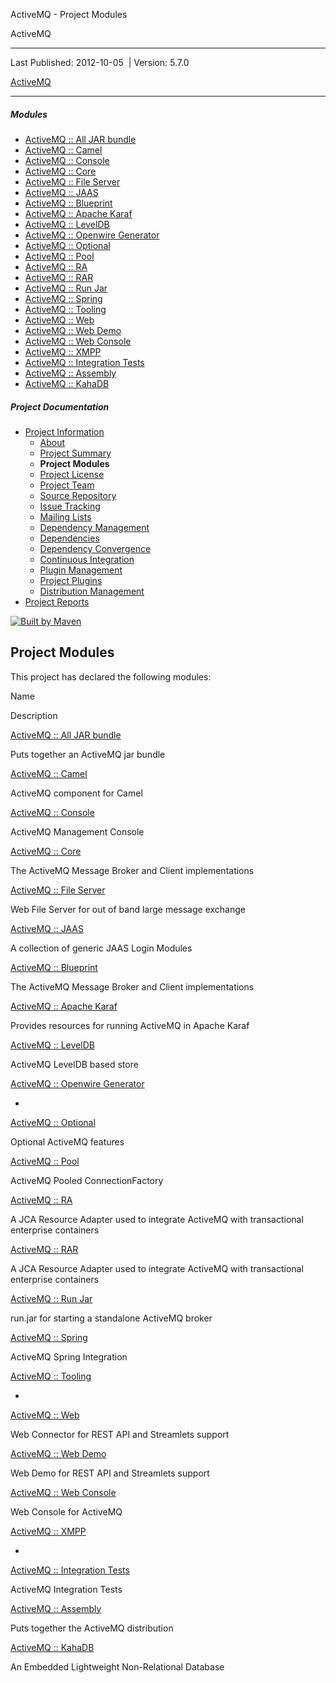  ActiveMQ - Project Modules     

ActiveMQ

* * *

Last Published: 2012-10-05  | Version: 5.7.0

[ActiveMQ](./ "ActiveMQ")

* * *

##### Modules

*   [ActiveMQ :: All JAR bundle](activemq-all/index.html "ActiveMQ :: All JAR bundle")
*   [ActiveMQ :: Camel](activemq-camel/index.html "ActiveMQ :: Camel")
*   [ActiveMQ :: Console](activemq-console/index.html "ActiveMQ :: Console")
*   [ActiveMQ :: Core](activemq-core/index.html "ActiveMQ :: Core")
*   [ActiveMQ :: File Server](activemq-fileserver/index.html "ActiveMQ :: File Server")
*   [ActiveMQ :: JAAS](activemq-jaas/index.html "ActiveMQ :: JAAS")
*   [ActiveMQ :: Blueprint](activemq-blueprint/index.html "ActiveMQ :: Blueprint")
*   [ActiveMQ :: Apache Karaf](activemq-karaf/index.html "ActiveMQ :: Apache Karaf")
*   [ActiveMQ :: LevelDB](activemq-leveldb/index.html "ActiveMQ :: LevelDB")
*   [ActiveMQ :: Openwire Generator](activemq-openwire-generator/index.html "ActiveMQ :: Openwire Generator")
*   [ActiveMQ :: Optional](activemq-optional/index.html "ActiveMQ :: Optional")
*   [ActiveMQ :: Pool](activemq-pool/index.html "ActiveMQ :: Pool")
*   [ActiveMQ :: RA](activemq-ra/index.html "ActiveMQ :: RA")
*   [ActiveMQ :: RAR](activemq-rar/index.html "ActiveMQ :: RAR")
*   [ActiveMQ :: Run Jar](activemq-run/index.html "ActiveMQ :: Run Jar")
*   [ActiveMQ :: Spring](activemq-spring/index.html "ActiveMQ :: Spring")
*   [ActiveMQ :: Tooling](activemq-tooling/index.html "ActiveMQ :: Tooling")
*   [ActiveMQ :: Web](activemq-web/index.html "ActiveMQ :: Web")
*   [ActiveMQ :: Web Demo](activemq-web-demo/index.html "ActiveMQ :: Web Demo")
*   [ActiveMQ :: Web Console](activemq-web-console/index.html "ActiveMQ :: Web Console")
*   [ActiveMQ :: XMPP](activemq-xmpp/index.html "ActiveMQ :: XMPP")
*   [ActiveMQ :: Integration Tests](tests/index.html "ActiveMQ :: Integration Tests")
*   [ActiveMQ :: Assembly](apache-activemq/index.html "ActiveMQ :: Assembly")
*   [ActiveMQ :: KahaDB](kahadb/index.html "ActiveMQ :: KahaDB")

##### Project Documentation

*   [Project Information](project-info.html "Project Information")
    *   [About](index.html "About")
    *   [Project Summary](project-summary.html "Project Summary")
    *   **Project Modules**
    *   [Project License](license.html "Project License")
    *   [Project Team](team-list.html "Project Team")
    *   [Source Repository](source-repository.html "Source Repository")
    *   [Issue Tracking](issue-tracking.html "Issue Tracking")
    *   [Mailing Lists](mail-lists.html "Mailing Lists")
    *   [Dependency Management](dependency-management.html "Dependency Management")
    *   [Dependencies](dependencies.html "Dependencies")
    *   [Dependency Convergence](dependency-convergence.html "Dependency Convergence")
    *   [Continuous Integration](integration.html "Continuous Integration")
    *   [Plugin Management](plugin-management.html "Plugin Management")
    *   [Project Plugins](plugins.html "Project Plugins")
    *   [Distribution Management](distribution-management.html "Distribution Management")
*   [Project Reports](project-reports.html "Project Reports")

 [![Built by Maven](./images/logos/maven-feather.png)](http://maven.apache.org/ "Built by Maven") 

Project Modules
---------------

This project has declared the following modules:

Name

Description

[ActiveMQ :: All JAR bundle](activemq-all/index.html)

Puts together an ActiveMQ jar bundle

[ActiveMQ :: Camel](activemq-camel/index.html)

ActiveMQ component for Camel

[ActiveMQ :: Console](activemq-console/index.html)

ActiveMQ Management Console

[ActiveMQ :: Core](activemq-core/index.html)

The ActiveMQ Message Broker and Client implementations

[ActiveMQ :: File Server](activemq-fileserver/index.html)

Web File Server for out of band large message exchange

[ActiveMQ :: JAAS](activemq-jaas/index.html)

A collection of generic JAAS Login Modules

[ActiveMQ :: Blueprint](activemq-blueprint/index.html)

The ActiveMQ Message Broker and Client implementations

[ActiveMQ :: Apache Karaf](activemq-karaf/index.html)

Provides resources for running ActiveMQ in Apache Karaf

[ActiveMQ :: LevelDB](activemq-leveldb/index.html)

ActiveMQ LevelDB based store

[ActiveMQ :: Openwire Generator](activemq-openwire-generator/index.html)

-

[ActiveMQ :: Optional](activemq-optional/index.html)

Optional ActiveMQ features

[ActiveMQ :: Pool](activemq-pool/index.html)

ActiveMQ Pooled ConnectionFactory

[ActiveMQ :: RA](activemq-ra/index.html)

A JCA Resource Adapter used to integrate ActiveMQ with transactional enterprise containers

[ActiveMQ :: RAR](activemq-rar/index.html)

A JCA Resource Adapter used to integrate ActiveMQ with transactional enterprise containers

[ActiveMQ :: Run Jar](activemq-run/index.html)

run.jar for starting a standalone ActiveMQ broker

[ActiveMQ :: Spring](activemq-spring/index.html)

ActiveMQ Spring Integration

[ActiveMQ :: Tooling](activemq-tooling/index.html)

-

[ActiveMQ :: Web](activemq-web/index.html)

Web Connector for REST API and Streamlets support

[ActiveMQ :: Web Demo](activemq-web-demo/index.html)

Web Demo for REST API and Streamlets support

[ActiveMQ :: Web Console](activemq-web-console/index.html)

Web Console for ActiveMQ

[ActiveMQ :: XMPP](activemq-xmpp/index.html)

-

[ActiveMQ :: Integration Tests](tests/index.html)

ActiveMQ Integration Tests

[ActiveMQ :: Assembly](apache-activemq/index.html)

Puts together the ActiveMQ distribution

[ActiveMQ :: KahaDB](kahadb/index.html)

An Embedded Lightweight Non-Relational Database

